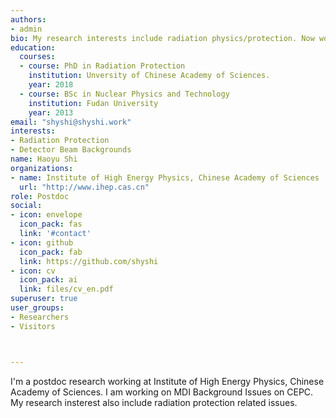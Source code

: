 ```yaml
---
authors:
- admin
bio: My research interests include radiation physics/protection. Now working on MDI Backgrounds on CEPC.
education:
  courses:
  - course: PhD in Radiation Protection
    institution: Unversity of Chinese Academy of Sciences.
    year: 2018
  - course: BSc in Nuclear Physics and Technology
    institution: Fudan University
    year: 2013
email: "shyshi@shyshi.work"
interests:
- Radiation Protection
- Detector Beam Backgrounds
name: Haoyu Shi
organizations:
- name: Institute of High Energy Physics, Chinese Academy of Sciences
  url: "http://www.ihep.cas.cn"
role: Postdoc
social:
- icon: envelope
  icon_pack: fas
  link: '#contact'
- icon: github
  icon_pack: fab
  link: https://github.com/shyshi
- icon: cv
  icon_pack: ai
  link: files/cv_en.pdf
superuser: true
user_groups:
- Researchers
- Visitors



---
```


I'm a postdoc research working at Institute of High Energy Physics, Chinese Academy of Sciences. I am working on MDI Background Issues on CEPC. My research insterest also include radiation protection related issues. 
